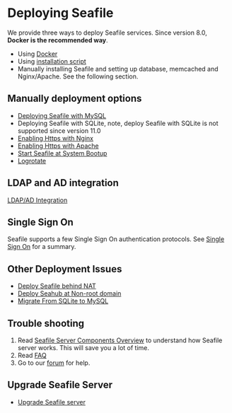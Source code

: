 # Deploying Seafile

We provide three ways to deploy Seafile services. Since version 8.0, **Docker is the recommended way**.

* Using [Docker](../docker/deploy_seafile_with_docker.md)
* Using [installation script](https://github.com/haiwen/seafile-server-installer)
* Manually installing Seafile and setting up database, memcached and Nginx/Apache. See the following section.

## Manually deployment options

* [Deploying Seafile with MySQL](using_mysql.md)
* Deploying Seafile with SQLite, note, deploy Seafile with SQLite is not supported since version 11.0
* [Enabling Https with Nginx](https_with_nginx.md)
* [Enabling Https with Apache](https_with_apache.md)
* [Start Seafile at System Bootup](start_seafile_at_system_bootup.md)
* [Logrotate](using_logrotate.md)

## LDAP and AD integration

[LDAP/AD Integration](using_ldap.md)

## Single Sign On

Seafile supports a few Single Sign On authentication protocols. See [Single Sign On](single_sign_on.md) for a summary.

## Other Deployment Issues

* [Deploy Seafile behind NAT](deploy_seafile_behind_nat.md)
* [Deploy Seahub at Non-root domain](deploy_seahub_at_non-root_domain.md)
* [Migrate From SQLite to MySQL](migrate_from_sqlite_to_mysql.md)


## Trouble shooting

1. Read [Seafile Server Components Overview](../overview/components.md) to understand how Seafile server works. This will save you a lot of time.
2. Read [FAQ](https://cloud.seatable.io/dtable/external-links/7b976c85f504491cbe8e/)
3. Go to our [forum](https://forum.seafile.com/) for help.

## Upgrade Seafile Server

* [Upgrade Seafile server](../upgrade/upgrade.md)
